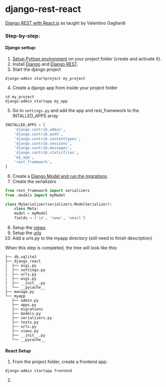# django-rest-react

[Django REST with React.js](https://www.valentinog.com/blog/drf/) as taught by Valentino Gagliardi

### Step-by-step:

#### Django settup:

1. [Setup Python environment](https://docs.python.org/3/library/venv.html) on your project folder (create and activate it).
2. Install [Django](https://www.djangoproject.com/download/) and [Django REST](https://www.django-rest-framework.org/).
3. Start the django project

```
django-admin startproject my_project
```

4. Create a django app from inside your project folder

```
cd my_project
django-admin startapp my_app
```

5. Go to `settings.py` and add the app and rest_framework to the INTALLED_APPS array

```python
INSTALLED_APPS = [
    'django.contrib.admin',
    'django.contrib.auth',
    'django.contrib.contenttypes',
    'django.contrib.sessions',
    'django.contrib.messages',
    'django.contrib.staticfiles',
    'my_app',
    'rest_framework',
]
```

6. Create a [Django Model and run the migrations](https://www.digitalocean.com/community/tutorials/how-to-create-django-models)
7. Create the serializers

```python
from rest_framework import serializers
from .models import myModel

class MySerializer(serializers.ModelSerializer):
    class Meta:
    model = myModel
    fields = ('id', 'name', 'email')
```

8. Setup the [views](https://docs.djangoproject.com/en/3.0/topics/http/views/)
9. Setup the [urls](https://docs.djangoproject.com/en/3.0/ref/urls/)
10. Add a urls.py to the myapp directory (still need to finish description)

When this step is completed, the tree will look like this:

```
├── db.sqlite3
├── django_react
|  ├── asgi.py
|  ├── settings.py
|  ├── urls.py
|  ├── wsgi.py
|  ├── __init__.py
|  └── __pycache__
├── manage.py
└── myapp
   ├── admin.py
   ├── apps.py
   ├── migrations
   ├── models.py
   ├── serializers.py
   ├── tests.py
   ├── urls.py
   ├── views.py
   ├── __init__.py
   └── __pycache__
```

#### React Setup

1. From the project folder, create a frontend app:

```
django-admin startapp frontend
```

2.
